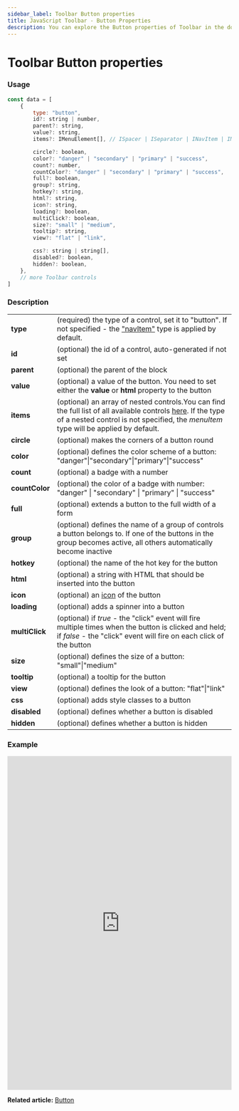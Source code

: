 ```yaml
---
sidebar_label: Toolbar Button properties
title: JavaScript Toolbar - Button Properties 
description: You can explore the Button properties of Toolbar in the documentation of the DHTMLX JavaScript UI library. Browse developer guides and API reference, try out code examples and live demos, and download a free 30-day evaluation version of DHTMLX Suite.
---
```


# Toolbar Button properties

### Usage

~~~js
const data = [
	{
		type: "button",
		id?: string | number,
		parent?: string,
		value?: string,
		items?: IMenuElement[], // ISpacer | ISeparator | INavItem | IMenuItem | ICustomHTML

		circle?: boolean,
		color?: "danger" | "secondary" | "primary" | "success",
		count?: number,
		countColor?: "danger" | "secondary" | "primary" | "success",
		full?: boolean,
		group?: string,
		hotkey?: string,
		html?: string,
		icon?: string,
		loading?: boolean,
		multiClick?: boolean,
		size?: "small" | "medium",
		tooltip?: string,
		view?: "flat" | "link",

		css?: string | string[],
		disabled?: boolean,
		hidden?: boolean,
	},
	// more Toolbar controls
]
~~~

### Description

<table>
	<tbody>
        <tr>
			<td><b>type</b></td>
			<td>(required) the type of a control, set it to "button". If not specified - the <a href="../../navitem">"navItem"</a> type is applied by default.</td>
		</tr>
        <tr>
			<td><b>id</b></td>
			<td>(optional) the id of a control, auto-generated if not set</td>
		</tr>
        <tr>
			<td><b>parent</b></td>
			<td>(optional) the parent of the block</td>
		</tr>
		<tr>
			<td><b>value</b></td>
			<td>(optional) a value of the button. You need to set either the <b>value</b> or <b>html</b> property to the button</td>
		</tr>
		<tr>
			<td><b>items</b></td>
			<td>(optional) an array of nested controls.You can find the full list of all available controls <a href="../../../menu/configuring_menu_items">here</a>. If the type of a nested control is not specified, the <i>menuItem</i> type will be applied by default.</td>
		</tr>
        <tr>
			<td><b>circle</b></td>
			<td>(optional) makes the corners of a button round</td>
		</tr>
        <tr>
			<td><b>color</b></td>
			<td>(optional) defines the color scheme of a button: "danger"|"secondary"|"primary"|"success"</td>
		</tr>
		<tr>
			<td><b>count</b></td>
			<td>(optional) a badge with a number</td>
		</tr>
        <tr>
			<td><b>countColor</b></td>
			<td>(optional) the color of a badge with number: "danger" | "secondary" | "primary" | "success"</td>
		</tr>
        <tr>
			<td><b>full</b></td>
			<td>(optional) extends a button to the full width of a form</td>
		</tr>
		<tr>
			<td><b>group</b></td>
			<td>(optional) defines the name of a group of controls a button belongs to. If one of the buttons in the group becomes active, all others automatically become inactive</td>
		</tr>
        <tr>
			<td><b>hotkey</b></td>
			<td>(optional) the name of the hot key for the button</td>
		</tr>
		<tr>
			<td><b>html</b></td>
			<td>(optional) a string with HTML that should be inserted into the button</td>
		</tr>
		<tr>
			<td><b>icon</b></td>
			<td>(optional) an <a href="../../button#adding-an-icon">icon</a> of the button</td>
		</tr>
        <tr>
			<td><b>loading</b></td>
			<td>(optional) adds a spinner into a button</td>
		</tr>
		<tr>
			<td><b>multiClick</b></td>
			<td>(optional) if <i>true</i> - the "click" event will fire multiple times when the button is clicked and held; if <i>false</i> - the "click" event will fire on each click of the button
           </td>
		</tr>
        <tr>
			<td><b>size</b></td>
			<td>(optional) defines the size of a button: "small"|"medium"</td>
		</tr>
		<tr>
			<td><b>tooltip</b></td>
			<td>(optional) a tooltip for the button</td>
		</tr>
        <tr>
			<td><b>view</b></td>
			<td>(optional) defines the look of a button: "flat"|"link"</td>
		</tr>
		<tr>
			<td><b>css</b></td>
			<td>(optional) adds style classes to a button</td>
		</tr>
		<tr>
			<td><b>disabled</b></td>
			<td>(optional) defines whether a button is disabled</td>
		</tr>
        <tr>
			<td><b>hidden</b></td>
			<td>(optional) defines whether a button is hidden</td>
		</tr>
    </tbody>
</table>

### Example

<iframe src="https://snippet.dhtmlx.com/7aysw3gb?mode=js" frameborder="0" class="snippet_iframe" width="100%" height="750"></iframe>

**Related article:** [Button](toolbar/button.md)
